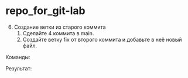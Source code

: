 # repo_for_git-lab
6. Создание ветки из старого коммита
    1. Сделайте 4 коммита в main.
    2. Создайте ветку fix от второго коммита и добавьте в неё новый файл.

Команды:

Результат:
